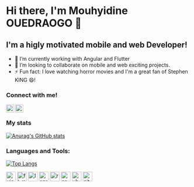 # Hi there, I'm Mouhyidine OUEDRAOGO 👋

## I'm a higly motivated mobile and web Developer!

- 🌱 I’m currently working with Angular and Flutter
- 👯 I’m looking to collaborate on mobile and web exciting projects.
- ⚡ Fun fact: I love watching horror movies and I'm a great fan of Stephen KING 😄!


### Connect with me!

[<img align="left" alt="Mouhyib | LinkedIn" width="22px" src="https://cdn.jsdelivr.net/npm/simple-icons@v3/icons/linkedin.svg" />][linkedin]
[<img align="left" alt="Mouhyib | Twitter" width="22px" src="https://cdn.jsdelivr.net/npm/simple-icons@v3/icons/twitter.svg" />][twitter]

<br/>

### My stats
[![Anurag's GitHub stats](https://github-readme-stats.vercel.app/api?username=mouhyib27)](https://github.com/anuraghazra/github-readme-stats)

### Languages and Tools:

[![Top Langs](https://github-readme-stats.vercel.app/api/top-langs/?username=mouhyib27&layout=compact)](https://github.com/anuraghazra/github-readme-stats)

<p>
  <img alt="visual studio code" width="26px" src="https://img.icons8.com/fluent/240/000000/visual-studio-code-2019.png" />
  <img alt="flutter" width="26px" src="https://img.icons8.com/color/48/fa314a/flutter.png"/>
  <img alt="laravel" width="26px" src="https://img.icons8.com/fluency/48/000000/laravel.png"/>
  <img alt="spring" width="26px" src="https://img.icons8.com/color/48/000000/spring-logo.png"/>
  <img alt="react" width="26px" src="https://img.icons8.com/color/240/000000/react-native.png" />
  <img alt="angular" width="26px" src="https://img.icons8.com/external-tal-revivo-shadow-tal-revivo/48/000000/external-angular-a-typescript-based-open-source-web-application-framework-logo-shadow-tal-revivo.png"/>
  <img alt="ubuntu" width="26px" src="https://img.icons8.com/color/96/000000/ubuntu--v1.png">
  <img alt="github" width="26px" src="https://img.icons8.com/ios-glyphs/240/000000/github.png">
</p>

[linkedin]:https://www.linkedin.com/in/mouhyidine-ouedraogo-960
[twitter]:https://twitter.com/MouhyibOued

